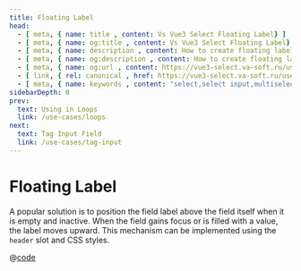 ```yaml
---
title: Floating Label
head:
  - [ meta, { name: title , content: Vs Vue3 Select Floating Label} ]
  - [ meta, { name: og:title , content: Vs Vue3 Select Floating Label} ]
  - [ meta, { name: description , content: How to create floating label for Vs Vue3 Select component} ]
  - [ meta, { name: og:description , content: How to create floating label for Vs Vue3 Select component} ]
  - [ meta, { name: og:url , content: https://vue3-select.va-soft.ru/use-cases/floating-label/ } ]
  - [ link, { rel: canonical , href: https://vue3-select.va-soft.ru/use-cases/floating-label/ } ]
  - [ meta, { name: keywords , content: "select,select input,multiselect,vue,vue3,vue3 component,vue3 select,dropdown,styling,floating label"} ]
sidebarDepth: 0
prev:
  text: Using in Loops
  link: /use-cases/loops
next:
  text: Tag Input Field
  link: /use-cases/tag-input
---
```


# Floating Label  

<Badge type="tip" text="v1.2.0+" vertical="top" />

A popular solution is to position the field label above the field itself when it is empty and inactive. When the field gains focus or is filled with a value, the label moves upward. This mechanism can be implemented using the `header` slot and CSS styles.

<FlyLabel :options="['VueJs','ReactJs','Angular']"/>

@[code](../../.vuepress/components/FlyLabel.vue)